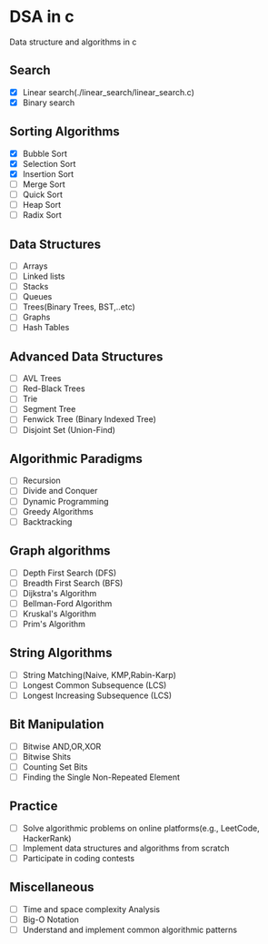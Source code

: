 # DSA in c

Data structure and algorithms in c

## Search

- [x] Linear search(./linear_search/linear_search.c)
- [x] Binary search

## Sorting Algorithms
- [x] Bubble Sort
- [x] Selection Sort
- [x] Insertion Sort
- [ ] Merge Sort
- [ ] Quick Sort
- [ ] Heap Sort
- [ ] Radix Sort

## Data Structures
- [ ] Arrays
- [ ] Linked lists
- [ ] Stacks
- [ ] Queues
- [ ] Trees(Binary Trees, BST,..etc)
- [ ] Graphs
- [ ] Hash Tables

## Advanced Data Structures
- [ ] AVL Trees
- [ ] Red-Black Trees
- [ ] Trie
- [ ] Segment Tree
- [ ] Fenwick Tree (Binary Indexed Tree)
- [ ] Disjoint Set (Union-Find)

## Algorithmic Paradigms
- [ ] Recursion
- [ ] Divide and Conquer
- [ ] Dynamic Programming
- [ ] Greedy Algorithms
- [ ] Backtracking

## Graph algorithms
- [ ] Depth First Search (DFS)
- [ ] Breadth First Search (BFS)
- [ ] Dijkstra's Algorithm
- [ ] Bellman-Ford Algorithm
- [ ] Kruskal's Algorithm
- [ ] Prim's Algorithm

## String Algorithms
- [ ] String Matching(Naive, KMP,Rabin-Karp)
- [ ] Longest Common Subsequence (LCS)
- [ ] Longest Increasing Subsequence (LCS)

## Bit Manipulation
- [ ] Bitwise AND,OR,XOR
- [ ] Bitwise Shits
- [ ] Counting Set Bits
- [ ] Finding the Single Non-Repeated Element

## Practice
- [ ] Solve algorithmic problems on online platforms(e.g., LeetCode, HackerRank)
- [ ] Implement data structures and algorithms from scratch 
- [ ] Participate in coding contests

## Miscellaneous
- [ ] Time and space complexity Analysis
- [ ] Big-O Notation
- [ ] Understand and implement common algorithmic patterns
